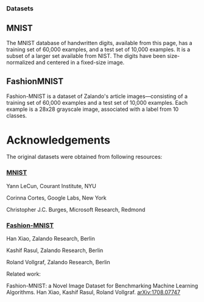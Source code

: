 ### Datasets
## MNIST
The MNIST database of handwritten digits, available from this page, has a training set of 60,000 examples, and a test set of 10,000 examples. It is a subset of a larger set available from NIST. The digits have been size-normalized and centered in a fixed-size image. 

## FashionMNIST
Fashion-MNIST is a dataset of Zalando's article images—consisting of a training set of 60,000 examples and a test set of 10,000 examples. Each example is a 28x28 grayscale image, associated with a label from 10 classes. 


# Acknowledgements
The original datasets were obtained from following resources:

### [MNIST](http://yann.lecun.com/exdb/mnist/)
Yann LeCun, Courant Institute, NYU

Corinna Cortes, Google Labs, New York

Christopher J.C. Burges, Microsoft Research, Redmond

### [Fashion-MNIST](https://github.com/zalandoresearch/fashion-mnist)
Han Xiao, Zalando Research, Berlin

Kashif Rasul, Zalando Research, Berlin 

Roland Vollgraf, Zalando Research, Berlin

Related work:

Fashion-MNIST: a Novel Image Dataset for Benchmarking Machine Learning Algorithms. Han Xiao, Kashif Rasul, Roland Vollgraf. [arXiv:1708.07747](http://arxiv.org/abs/1708.07747)
